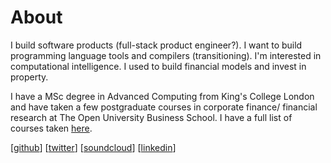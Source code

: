 # About

I build software products (full-stack product engineer?). I want to build programming language tools and compilers (transitioning). I'm interested in computational intelligence. I used to build financial models and invest in property.

I have a MSc degree in Advanced Computing from King's College London and have taken a few postgraduate courses in corporate finance/ financial research at The Open University Business School. I have a full list of courses taken <a href="courses.html">here</a>.

[[github](https://github.com/mrsjoberg)] [[twitter](https://twitter.com/mrsjobergx)] [[soundcloud](https://soundcloud.com/mixmaester)] [[linkedin](https://www.linkedin.com/in/micsjo)]